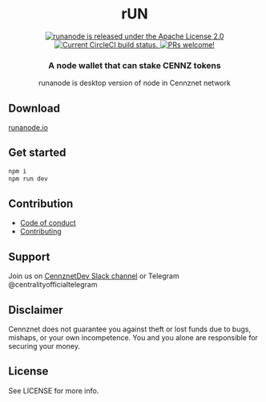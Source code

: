 <h1 align="center">
  rUN
</h1>
<p align="center">
  <a href="https://github.com/cennznet/runanode/blob/master/LICENSE">
    <img src="https://img.shields.io/badge/license-Apache%202-blue" alt="runanode is released under the Apache License 2.0" />
  </a>
  <a href="https://circleci.com/gh/cennznet/runanode">
    <img src="https://circleci.com/gh/cennznet/runanode.svg?style=shield" alt="Current CircleCI build status." />
  </a>
  <a href="https://gatsbyjs.org/contributing/how-to-contribute/">
    <img src="https://img.shields.io/badge/PRs-welcome-brightgreen.svg" alt="PRs welcome!" />
  </a>
</p>

<h3 align="center">
  A node wallet that can stake CENNZ tokens
</h3>
<p align="center">
  runanode is desktop version of node in Cennznet network
</p>

## Download

[runanode.io][runanode.io]

## Get started

```bash
npm i
npm run dev
```

## Contribution

- [Code of conduct][code_of_conduct]
- [Contributing][contributing]

## Support

Join us on [CennznetDev Slack channel][cennznet_dev_slack] or Telegram @centralityofficialtelegram

## Disclaimer

Cennznet does not guarantee you against theft or lost funds due to bugs, mishaps,
or your own incompetence. You and you alone are responsible for securing your
money.

## License

See LICENSE for more info.

[cennznet_dev_slack]: https://join.slack.com/t/centralitydev/shared_invite/enQtNjk5NjE1MDI5NjgzLWJlOTM2NjMxNTMyZDY0OGM0MjY2YjQ1YjJkNTk2ZTIzNTFmYmM3OTIwZWE3NzNhMzE4Mjg4MmY1YzBiZDk0ZDE
[code_of_conduct]: docs/CODE_OF_CONDUCT.md
[contributing]: docs/CONTRIBUTING.md
[contributors]: docs/CONTRIBUTORS.md
[runanode.io]: https://runanode.io
